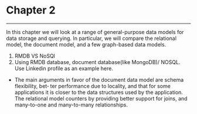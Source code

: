 # Chapter 2
---
In this chapter we will look at a range of general-purpose data models for data storage and querying. In particular, we will compare the relational model, the document model, and a few graph-based data models.

1. RMDB VS NoSQl
2. Using RMDB database, document database(like MongoDB)/ NOSQL. Use Linkedin profile as an example here.
  * The main arguments in favor of the document data model are schema flexibility, bet‐ ter performance due to locality, and that for some applications it is closer to the data structures used by the application. The relational model counters by providing better support for joins, and many-to-one and many-to-many relationships.
